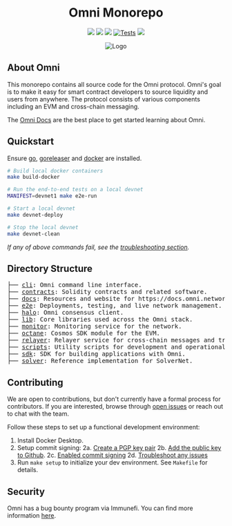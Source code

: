 <h1 align="center">Omni Monorepo</h1>

<p align="center"><a href="https://docs.omni.network/"><img src="https://img.shields.io/badge/Docs-docs.omni.network-176CFF.svg"></a>
<a href="https://github.com/omni-network/omni/releases/"><img src="https://img.shields.io/github/release/omni-network/omni.svg?color=176CFF"></a>
<a href="https://goreportcard.com/report/github.com/omni-network/omni"><img src="https://goreportcard.com/badge/github.com/omni-network/omni"></a>
<a href="https://github.com/omni-network/omni/actions?query=workflow%3Aci-main"><img src="https://img.shields.io/github/actions/workflow/status/omni-network/omni/ci-main.yaml?label=Tests&logoColor=white" alt="Tests"></a>
<a href="https://x.com/OmniFDN"><img src="https://img.shields.io/twitter/follow/OmniFDN.svg?label=Follow"></a></p>

<div align="center"><img src="https://docs.omni.network/img/omni-banner.png" alt="Logo"></div>

## About Omni

This monorepo contains all source code for the Omni protocol. Omni's goal is to make it easy for smart contract developers to source liquidity and users from anywhere. The protocol consists of various components including an EVM and cross-chain messaging.

The [Omni Docs](https://docs.omni.network/) are the best place to get started learning about Omni.

## Quickstart

Ensure [go](https://go.dev/doc/install), [goreleaser](https://goreleaser.com/install/) and [docker](https://docs.docker.com/engine/install/) are installed.

```bash
# Build local docker containers
make build-docker

# Run the end-to-end tests on a local devnet
MANIFEST=devnet1 make e2e-run

# Start a local devnet
make devnet-deploy

# Stop the local devnet
make devnet-clean
```
_If any of above commands fail, see the [troubleshooting section](./e2e/README.md#troubleshooting)._

## Directory Structure

<pre>
├── <a href="./cli/">cli</a>: Omni command line interface.
├── <a href="./contracts/">contracts</a>: Solidity contracts and related software.
├── <a href="./docs/">docs</a>: Resources and website for https://docs.omni.network.
├── <a href="./e2e/">e2e</a>: Deployments, testing, and live network management.
├── <a href="./halo/">halo</a>: Omni consensus client.
├── <a href="./lib/">lib</a>: Core libraries used across the Omni stack.
├── <a href="./monitor/">monitor</a>: Monitoring service for the network.
├── <a href="./octane/">octane</a>: Cosmos SDK module for the EVM.
├── <a href="./relayer/">relayer</a>: Relayer service for cross-chain messages and transactions.
├── <a href="./scripts/">scripts</a>: Utility scripts for development and operational tasks.
├── <a href="./sdk/">sdk</a>: SDK for building applications with Omni.
├── <a href="./solver/">solver</a>: Reference implementation for SolverNet.
</pre>

## Contributing

We are open to contributions, but don't currently have a formal process for contributors. If you are interested, browse through [open issues](https://github.com/omni-network/omni/issues) or reach out to chat with the team.

Follow these steps to set up a functional development environment:

1. Install Docker Desktop.
2. Setup commit signing:
  2a. [Create a PGP key pair](https://docs.github.com/en/authentication/managing-commit-signature-verification/generating-a-new-gpg-key)
  2b. [Add the public key to Github](https://docs.github.com/en/authentication/managing-commit-signature-verification/adding-a-gpg-key-to-your-github-account).
  2c. [Enabled commit signing](https://docs.github.com/en/authentication/managing-commit-signature-verification/signing-commits)
  2d. [Troubleshoot any issues](https://gist.github.com/paolocarrasco/18ca8fe6e63490ae1be23e84a7039374)
3. Run `make setup` to initialize your dev environment. See `Makefile` for details.

## Security

Omni has a bug bounty program via Immunefi. You can find more information [here](https://immunefi.com/bug-bounty/omni-network/information/).
